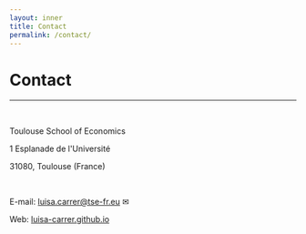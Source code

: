 ```yaml
---
layout: inner
title: Contact
permalink: /contact/
---
```


# Contact
---

<p>&nbsp;
</p>

<p style="font-size:12px;font-family: Times New Roman">
  
Toulouse School of Economics

1 Esplanade de l'Université

31080, Toulouse (France)

<p>&nbsp;
</p>

E-mail: <a href= "mailto:luisa.carrer@tse-fr.eu">luisa.carrer@tse-fr.eu &#9993;</a>

Web: [luisa-carrer.github.io](https://luisa-carrer.github.io)

</p>
